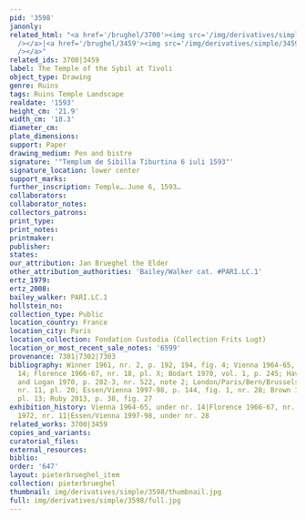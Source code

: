 ```yaml
---
pid: '3598'
janonly: 
related_html: "<a href='/brughel/3700'><img src='/img/derivatives/simple/3700/thumbnail.jpg'
  /></a>|<a href='/brughel/3459'><img src='/img/derivatives/simple/3459/thumbnail.jpg'
  /></a>"
related_ids: 3700|3459
label: The Temple of the Sybil at Tivoli
object_type: Drawing
genre: Ruins
tags: Ruins Temple Landscape
realdate: '1593'
height_cm: '21.9'
width_cm: '18.3'
diameter_cm: 
plate_dimensions: 
support: Paper
drawing_medium: Pen and bistre
signature: '"Templum de Sibilla Tiburtina 6 iuli 1593"'
signature_location: lower center
support_marks: 
further_inscription: Temple….June 6, 1593…
collaborators: 
collaborator_notes: 
collectors_patrons: 
print_type: 
print_notes: 
printmaker: 
publisher: 
states: 
our_attribution: Jan Brueghel the Elder
other_attribution_authorities: 'Bailey/Walker cat. #PARI.LC.1'
ertz_1979: 
ertz_2008: 
bailey_walker: PARI.LC.1
hollstein_no: 
collection_type: Public
location_country: France
location_city: Paris
location_collection: Fondation Custodia (Collection Frits Lugt)
location_or_most_recent_sale_notes: '6599'
provenance: 7301|7302|7303
bibliography: Winner 1961, nr. 2, p. 192, 194, fig. 4; Vienna 1964-65, p. 32, nr.
  14; Florence 1966-67, nr. 18, pl. X; Bodart 1970, vol. 1, p. 245; Haverkamp-Begemann
  and Logan 1970, p. 282-3, nr. 522, note 2; London/Paris/Bern/Brussels 1972, p. 14-5,
  nr. 11, pl. 20; Essen/Vienna 1997-98, p. 144, fig. 1, nr. 28; Brown 1982, p. 370,
  pl. 13; Ruby 2013, p. 38, fig. 27
exhibition_history: Vienna 1964-65, under nr. 14|Florence 1966-67, nr. 18|London/Paris/Bern/Brussels
  1972, nr. 11|Essen/Vienna 1997-98, under nr. 28
related_works: 3700|3459
copies_and_variants: 
curatorial_files: 
external_resources: 
biblio: 
order: '647'
layout: pieterbrueghel_item
collection: pieterbrueghel
thumbnail: img/derivatives/simple/3598/thumbnail.jpg
full: img/derivatives/simple/3598/full.jpg
---
```


